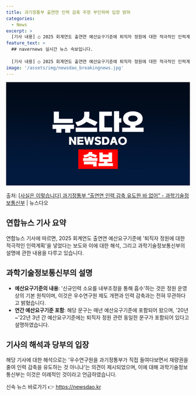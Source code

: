 ```yaml
---
title: 과기정통부 출연연 인력 감축 주장 부인하며 입장 밝혀
categories:
  - News
excerpt: >
  [기사 내용] ○ 2025 회계연도 출연연 예산요구기준에 퇴직자 정원에 대한 적극적인 인력계획을 제시하라는 …
feature_text: >
  ## navernews 실시간 뉴스 속보입니다.

  [기사 내용] ○ 2025 회계연도 출연연 예산요구기준에 퇴직자 정원에 대한 적극적인 인력계획을 제시하라는 …
image: '/assets/img/newsdao_breakingnews.jpg'
---
```


![뉴스다오 속보](/assets/img/newsdao_breakingnews.jpg)

<p>출처: <a href="https://newsdao.kr/3550" rel="dofollow">[사실은 이렇습니다] 과기정통부 “출연연 인력 감축 유도한 바 없어” - 과학기술정보통신부</a> | 뉴스다오</p>

<h2 data-ke-size="size26">연합뉴스 기사 요약</h2>
연합뉴스 기사에 따르면, 2025 회계연도 출연연 예산요구기준에 '퇴직자 정원에 대한 적극적인 인력계획'을 넣었다는 보도와 이에 대한 해석, 그리고 과학기술정보통신부의 설명에 관한 내용을 다루고 있습니다.

<h2 data-ke-size="size26">과학기술정보통신부의 설명</h2>
<ul>
    <li><b>예산요구기준의 내용</b>: '신규인력 소요를 내부조정을 통해 흡수'하는 것은 정원 운영상의 기본 원칙이며, 이것은 우수연구원 제도 개편과 인력 감축과는 전혀 무관하다고 밝혔습니다.</li>
    <li><b>연간 예산요구기준 포함</b>: 해당 문구는 매년 예산요구기준에 포함되어 왔으며, '20년~'22년 3년 간 예산요구기준에는 퇴직자 정원 관련 동일한 문구가 포함되어 있다고 설명하였습니다.</li>
</ul>

<h2 data-ke-size="size26">기사의 해석과 당부의 입장</h2>
해당 기사에 대한 해석으로는 '우수연구원을 과기정통부가 직접 들여다보면서 재량권을 줄여 인력 감축을 유도하는 것 아니냐'는 의견이 제시되었으며, 이에 대해 과학기술정보통신부는 이것은 이례적인 것이라고 언급하였습니다. <p data-ke-size="size16"></p> 

신속 뉴스 바로가기 👉 <a href="https://newsdao.kr" rel="dofollow">https://newsdao.kr</a>


